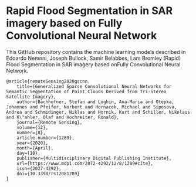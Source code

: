 # Rapid Flood Segmentation in SAR imagery based on Fully Convolutional Neural Network

This GitHub repository contains the machine learning models described in Edoardo Nemnni, Joseph Bullock, Samir Belabbes, Lars Bromley (Rapid) Flood Segmentation in SAR imagery based onFully Convolutional Neural Network.

```
@article{remoteSensing2020gscnn,
	title={Generalized Sparse Convolutional Neural Networks for Semantic Segmentation of Point Clouds Derived from Tri-Stereo Satellite Imagery},
	author={Bachhofner, Stefan and Loghin, Ana-Maria and Otepka, Johannes and Pfeifer, Norbert and Hornacek, Michael and Siposova, Andrea and Schmidinger, Niklas and Hornik, Kurt and Schiller, Nikolaus and K\"ahler, Olaf and Hochreiter, Ronald},
	journal={Remote Sensing},
	volume={12},
	number={8},
	article-number={1289},
	year={2020},
	month={April},
	day={18},
	publisher={Multidisciplinary Digital Publishing Institute},
    url={https://www.mdpi.com/2072-4292/12/8/1289#cite},
    issn={2027-4292},
    doi={10.3390/rs12081289}
}
```
